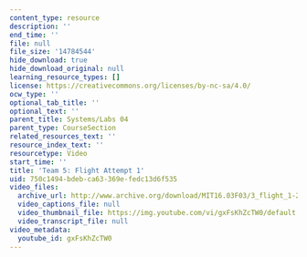 ```yaml
---
content_type: resource
description: ''
end_time: ''
file: null
file_size: '14784544'
hide_download: true
hide_download_original: null
learning_resource_types: []
license: https://creativecommons.org/licenses/by-nc-sa/4.0/
ocw_type: ''
optional_tab_title: ''
optional_text: ''
parent_title: Systems/Labs 04
parent_type: CourseSection
related_resources_text: ''
resource_index_text: ''
resourcetype: Video
start_time: ''
title: 'Team 5: Flight Attempt 1'
uid: 750c1494-bdeb-ca63-369e-fedc13d6f535
video_files:
  archive_url: http://www.archive.org/download/MIT16.03F03/3_flight_1-220k.mp4
  video_captions_file: null
  video_thumbnail_file: https://img.youtube.com/vi/gxFsKhZcTW0/default.jpg
  video_transcript_file: null
video_metadata:
  youtube_id: gxFsKhZcTW0
---
```


